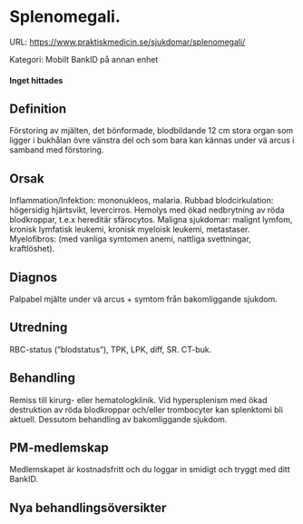 # Splenomegali.

URL: https://www.praktiskmedicin.se/sjukdomar/splenomegali/



Kategori: Mobilt BankID på annan enhet

#### Inget hittades

## Definition

Förstoring av mjälten, det bönformade, blodbildande 12 cm stora organ som ligger i bukhålan övre vänstra del och som bara kan kännas under vä arcus i samband med förstoring.

## Orsak

Inflammation/Infektion: mononukleos, malaria.
Rubbad blodcirkulation: högersidig hjärtsvikt, levercirros.
Hemolys med ökad nedbrytning av röda blodkroppar, t.e.x hereditär sfärocytos.
Maligna sjukdomar: malignt lymfom, kronisk lymfatisk leukemi, kronisk myeloisk leukemi, metastaser.
Myelofibros: (med vanliga symtomen anemi, nattliga svettningar, kraftlöshet).

## Diagnos

Palpabel mjälte under vä arcus + symtom från bakomliggande sjukdom.

## Utredning

RBC-status (”blodstatus”), TPK, LPK, diff, SR. CT-buk.

## Behandling

Remiss till kirurg- eller hematologklinik. Vid hypersplenism med ökad destruktion av röda blodkroppar och/eller trombocyter kan splenktomi bli aktuell. Dessutom behandling av bakomliggande sjukdom.

## PM-medlemskap

Medlemskapet är kostnadsfritt och du loggar in smidigt och tryggt med ditt BankID.

## Nya behandlingsöversikter

